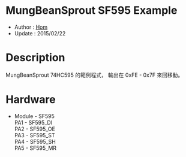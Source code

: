 MungBeanSprout SF595 Example
========
* Author  : [Hom](http://about.me/Hom)
* Update  : 2015/02/22

Description
========
MungBeanSprout 74HC595 的範例程式， 輸出在 0xFE - 0x7F 來回移動。

Hardware
========
* Module - SF595  
PA1  - SF595_DI  
PA2  - SF595_OE  
PA3  - SF595_ST  
PA4  - SF595_SH  
PA5  - SF595_MR  
